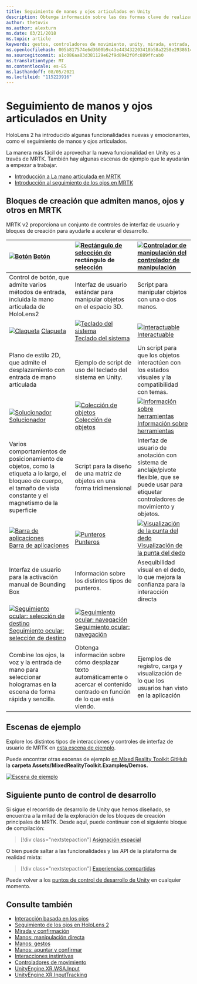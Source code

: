 ```yaml
---
title: Seguimiento de manos y ojos articulados en Unity
description: Obtenga información sobre las dos formas clave de realizar acciones en la mirada en Unity, los gestos de la mano y los controladores de movimiento.
author: thetuvix
ms.author: alexturn
ms.date: 03/21/2018
ms.topic: article
keywords: gestos, controladores de movimiento, unity, mirada, entrada, casco de realidad mixta, casco de realidad mixta de Windows, casco de realidad virtual, MRTK, Mixed Reality Toolkit
ms.openlocfilehash: 005b817574e6d3600b9c43e443432203418b58a2258e2938614cc549ab7539c2
ms.sourcegitcommit: a1c086aa83d381129e62f9d8942f0fc889ffcab0
ms.translationtype: MT
ms.contentlocale: es-ES
ms.lasthandoff: 08/05/2021
ms.locfileid: "115223916"
---
```

# <a name="articulated-hand-and-eye-tracking-in-unity"></a>Seguimiento de manos y ojos articulados en Unity

HoloLens 2 ha introducido algunas funcionalidades nuevas y emocionantes, como el seguimiento de manos y ojos articulados.

La manera más fácil de aprovechar la nueva funcionalidad en Unity es a través de MRTK. También hay algunas escenas de ejemplo que le ayudarán a empezar a trabajar.

* [Introducción a La mano articulada en MRTK](/windows/mixed-reality/mrtk-unity/features/input/hand-tracking)
* [Introducción al seguimiento de los ojos en MRTK](/windows/mixed-reality/mrtk-unity/features/input/eye-tracking/eye-tracking-main)

## <a name="building-blocks-supporting-hands-eyes-and-others-in-mrtk"></a>Bloques de creación que admiten manos, ojos y otros en MRTK

MRTK v2 proporciona un conjunto de controles de interfaz de usuario y bloques de creación para ayudarle a acelerar el desarrollo.

|  [![Botón](images/MRTK_Button_Main.png)](/windows/mixed-reality/mrtk-unity/features/ux-building-blocks/button) [Botón](/windows/mixed-reality/mrtk-unity/features/ux-building-blocks/button) | [ ![ Rectángulo de selección de](images/MRTK_BoundingBox_Main.png)](/windows/mixed-reality/mrtk-unity/features/ux-building-blocks/bounding-box) rectángulo de [selección](/windows/mixed-reality/mrtk-unity/features/ux-building-blocks/bounding-box) | [ ![ Controlador de manipulación del](images/MRTK_Manipulation_Main.png)](/windows/mixed-reality/mrtk-unity/features/ux-building-blocks/manipulation-handler) [controlador de manipulación](/windows/mixed-reality/mrtk-unity/features/ux-building-blocks/manipulation-handler) |
|:--- | :--- | :--- |
| Control de botón, que admite varios métodos de entrada, incluida la mano articulada de HoloLens2 | Interfaz de usuario estándar para manipular objetos en el espacio 3D. | Script para manipular objetos con una o dos manos. |
|  [![Claqueta](images/MRTK_Slate_Main.png)](/windows/mixed-reality/mrtk-unity/features/ux-building-blocks/slate) [Claqueta](/windows/mixed-reality/mrtk-unity/features/ux-building-blocks/slate) | [![Teclado del sistema](images/MRTK_SystemKeyboard_Main.png)](/windows/mixed-reality/mrtk-unity/features/ux-building-blocks/system-keyboard) [Teclado del sistema](/windows/mixed-reality/mrtk-unity/features/ux-building-blocks/system-keyboard) | [![Interactuable](images/InteractableExamples.png)](/windows/mixed-reality/mrtk-unity/features/ux-building-blocks/interactable) [Interactuable](/windows/mixed-reality/mrtk-unity/features/ux-building-blocks/interactable) |
| Plano de estilo 2D, que admite el desplazamiento con entrada de mano articulada | Ejemplo de script de uso del teclado del sistema en Unity.  | Un script para que los objetos interactúen con los estados visuales y la compatibilidad con temas. |
|  [![Solucionador](images/MRTK_Solver_Main.png)](/windows/mixed-reality/mrtk-unity/features/ux-building-blocks/solvers/solver) [Solucionador](/windows/mixed-reality/mrtk-unity/features/ux-building-blocks/solvers/solver) | [![Colección de objetos ](images/MRTK_ObjectCollection_Main.png)](/windows/mixed-reality/mrtk-unity/features/ux-building-blocks/object-collection) [Colección de objetos ](/windows/mixed-reality/mrtk-unity/features/ux-building-blocks/object-collection) | [![Información sobre herramientas](images/MRTK_Tooltip_Main.png)](/windows/mixed-reality/mrtk-unity/features/ux-building-blocks/tooltip) [Información sobre herramientas](/windows/mixed-reality/mrtk-unity/features/ux-building-blocks/tooltip) |
| Varios comportamientos de posicionamiento de objetos, como la etiqueta a lo largo, el bloqueo de cuerpo, el tamaño de vista constante y el magnetismo de la superficie | Script para la diseño de una matriz de objetos en una forma tridimensional | Interfaz de usuario de anotación con sistema de anclaje/pivote flexible, que se puede usar para etiquetar controladores de movimiento y objetos. |
|  [![Barra de aplicaciones](images/MRTK_AppBar_Main.png)](/windows/mixed-reality/mrtk-unity/features/ux-building-blocks/app-bar) [Barra de aplicaciones](/windows/mixed-reality/mrtk-unity/features/ux-building-blocks/app-bar) | [![Punteros](images/MRTK_Pointer_Main.png)](/windows/mixed-reality/mrtk-unity/features/input/pointers) [Punteros](/windows/mixed-reality/mrtk-unity/features/input/pointers) | [![Visualización de la punta del dedo](images/MRTK_FingertipVisualization_Main.png)](/windows/mixed-reality/mrtk-unity/features/ux-building-blocks/fingertip-visualization) [Visualización de la punta del dedo](/windows/mixed-reality/mrtk-unity/features/ux-building-blocks/fingertip-visualization) |
| Interfaz de usuario para la activación manual de Bounding Box | Información sobre los distintos tipos de punteros. | Asequibilidad visual en el dedo, lo que mejora la confianza para la interacción directa |
|  [![Seguimiento ocular: selección de destino](images/mrtk_et_targetselect.png)](/windows/mixed-reality/mrtk-unity/features/input/eye-tracking/eye-tracking-target-selection) [Seguimiento ocular: selección de destino](/windows/mixed-reality/mrtk-unity/features/input/eye-tracking/eye-tracking-target-selection) | [![Seguimiento ocular: navegación](images/mrtk_et_navigation.png)](/windows/mixed-reality/mrtk-unity/features/input/eye-tracking/eye-tracking-navigation) [Seguimiento ocular: navegación](/windows/mixed-reality/mrtk-unity/features/input/eye-tracking/eye-tracking-navigation) |
| Combine los ojos, la voz y la entrada de mano para seleccionar hologramas en la escena de forma rápida y sencilla. | Obtenga información sobre cómo desplazar texto automáticamente o acercar el contenido centrado en función de lo que está viendo.| Ejemplos de registro, carga y visualización de lo que los usuarios han visto en la aplicación |

## <a name="example-scenes"></a>Escenas de ejemplo

Explore los distintos tipos de interacciones y controles de interfaz de usuario de MRTK en [esta escena de ejemplo](/windows/mixed-reality/mrtk-unity/features/example-scenes/hand-interaction-examples).

Puede encontrar otras escenas de ejemplo [en Mixed Reality Toolkit GitHub](https://github.com/Microsoft/MixedRealityToolkit-Unity) la **carpeta Assets/MixedRealityToolkit.Examples/Demos.**

[![Escena de ejemplo](images/MRTK_Examples.png)](/windows/mixed-reality/mrtk-unity/features/example-scenes/hand-interaction-examples)

## <a name="next-development-checkpoint"></a>Siguiente punto de control de desarrollo

Si sigue el recorrido de desarrollo de Unity que hemos diseñado, se encuentra a la mitad de la exploración de los bloques de creación principales de MRTK. Desde aquí, puede continuar con el siguiente bloque de compilación:

> [!div class="nextstepaction"]
> [Asignación espacial](spatial-mapping-in-unity.md)

O bien puede saltar a las funcionalidades y las API de la plataforma de realidad mixta:

> [!div class="nextstepaction"]
> [Experiencias compartidas](shared-experiences-in-unity.md)

Puede volver a los [puntos de control de desarrollo de Unity](unity-development-overview.md#2-core-building-blocks) en cualquier momento.

## <a name="see-also"></a>Consulte también

* [Interacción basada en los ojos](../../design/eye-gaze-interaction.md)
* [Seguimiento de los ojos en HoloLens 2](../../design/eye-tracking.md)
* [Mirada y confirmación](../../design/gaze-and-commit.md)
* [Manos: manipulación directa](../../design/direct-manipulation.md)
* [Manos: gestos](../../design/gaze-and-commit.md#composite-gestures)
* [Manos: apuntar y confirmar](../../design/point-and-commit.md)
* [Interacciones instintivas](../../design/interaction-fundamentals.md)
* [Controladores de movimiento](../../design/motion-controllers.md)
* [UnityEngine.XR.WSA.Input](https://docs.unity3d.com/ScriptReference/XR.WSA.Input.InteractionManager.html)
* [UnityEngine.XR.InputTracking](https://docs.unity3d.com/ScriptReference/XR.InputTracking.html)